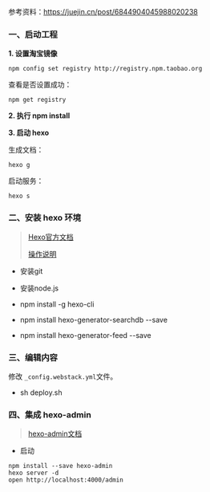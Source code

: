参考资料：https://juejin.cn/post/6844904045988020238

### 一、启动工程

**1. 设置淘宝镜像**

```shell
npm config set registry http://registry.npm.taobao.org
```

查看是否设置成功：

```shell
npm get registry
```

**2. 执行 npm install**

**3. 启动 hexo**

生成文档：

```shell
hexo g
```

启动服务：

```shell
hexo s
```



### 二、安装 hexo 环境

> [Hexo官方文档](https://hexo.io/zh-cn/docs/)
>
> [操作说明](https://shen-yu.gitee.io/2019/ayer/)

- 安装git

- 安装node.js

- npm install -g hexo-cli

- npm install hexo-generator-searchdb --save

- npm install hexo-generator-feed --save


### 三、编辑内容

修改 `_config.webstack.yml`文件。

- sh deploy.sh

### 四、集成 hexo-admin

> [hexo-admin文档](https://github.com/jaredly/hexo-admin)

- 启动
````shell
npm install --save hexo-admin
hexo server -d
open http://localhost:4000/admin
````